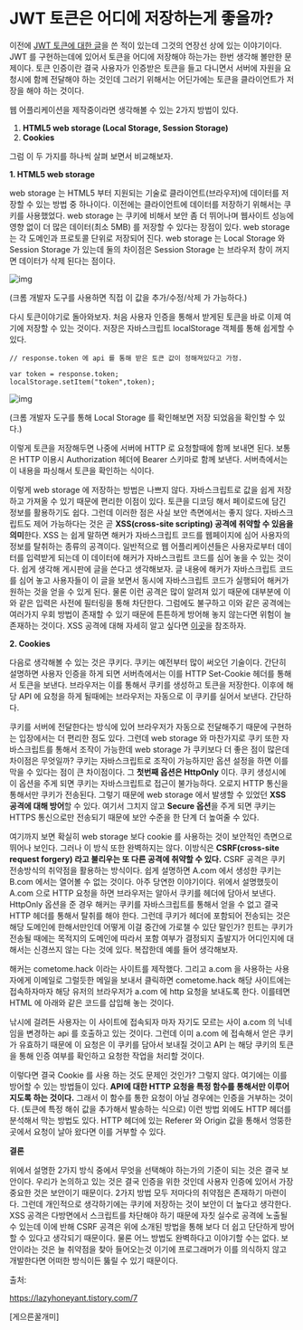 # JWT 토큰은 어디에 저장하는게 좋을까?



이전에 [JWT 토큰에 대한 글](http://lazyhoneyant.tistory.com/2)을 쓴 적이 있는데 그것의 연장선 상에 있는 이야기이다. JWT 를 구현하는데에 있어서 토큰을 어디에 저장해야 하는가는 한번 생각해 볼만한 문제이다. 토큰 인증이란 결국 사용자가 인증받은 토큰을 들고 다니면서 서버에 자원을 요청시에 함께 전달해야 하는 것인데 그러기 위해서는 어딘가에는 토큰을 클라이언트가 저장을 해야 하는 것이다.



웹 어플리케이션을 제작중이라면 생각해볼 수 있는 2가지 방법이 있다.



1. **HTML5 web storage (Local Storage, Session Storage)**
2. **Cookies**

그럼 이 두 가지를 하나씩 살펴 보면서 비교해보자.



**1. HTML5 web storage**



web storage 는 HTML5 부터 지원되는 기술로 클라이언트(브라우저)에 데이터를 저장할 수 있는 방법 중 하나이다. 이전에는 클라이언트에 데이터를 저장하기 위해서는 쿠키를 사용했었다. web storage 는 쿠키에 비해서 보안 좀 더 뛰어나며 웹사이트 성능에 영향 없이 더 많은 데이터(최소 5MB) 를 저장할 수 있다는 장점이 있다. web storage 는 각 도메인과 프로토콜 단위로 저장되어 진다. web storage 는 Local Storage 와 Session Storage 가 있는데 둘의 차이점은 Session Storage 는 브라우저 창이 꺼지면 데이터가 삭제 된다는 점이다.



![img](https://t1.daumcdn.net/cfile/tistory/2247114157C2746A20)

(크롬 개발자 도구를 사용하면 직접 이 값을 추가/수정/삭제 가 가능하다.)



다시 토큰이야기로 돌아와보자. 처음 사용자 인증을 통해서 받게된 토큰을 바로 이제 여기에 저장할 수 있는 것이다. 저장은 자바스크립트 localStorage 객체를 통해 쉽게할 수 있다.



```
// response.token 에 api 를 통해 받은 토큰 값이 정해져있다고 가정.

var token = response.token;  
localStorage.setItem("token",token);
```







![img](https://t1.daumcdn.net/cfile/tistory/272EA63F57C274AA33)

(크롬 개발자 도구를 통해 Local Storage 를 확인해보면 저장 되었음을 확인할 수 있다.)



이렇게 토큰을 저장해두면 나중에 서버에 HTTP 로 요청할때에 함께 보내면 된다. 보통은 HTTP 이용시 Authorization 헤더에 Bearer 스키마로 함께 보낸다. 서버측에서는 이 내용을 파싱해서 토큰을 확인하는 식이다.

이렇게 web storage 에 저장하는 방법은 나쁘지 않다. 자바스크립트로 값을 쉽게 저장하고 가져올 수 있기 때문에 편리한 이점이 있다. 토큰을 디코딩 해서 페이로드에 담긴 정보를 활용하기도 쉽다. 그런데 이러한 점은 사실 보안 측면에서는 좋지 않다. 자바스크립트도 제어 가능하다는 것은 곧 **XSS(cross-site scripting) 공격에 취약할 수 있음을 의미**한다. XSS 는 쉽게 말하면 해커가 자바스크립트 코드를 웹페이지에 심어 사용자의 정보를 탈취하는 종류의 공격이다. 일반적으로 웹 어플리케이션들은 사용자로부터 데이터를 입력받게 되는데 이 데이터에 해커가 자바스크립트 코드를 심어 놓을 수 있는 것이다. 쉽게 생각해 게시판에 글을 쓴다고 생각해보자. 글 내용에 해커가 자바스크립트 코드를 심어 놓고 사용자들이 이 글을 보면서 동시에 자바스크립트 코드가 실행되어 해커가 원하는 것을 얻을 수 있게 된다. 물론 이런 공격은 많이 알려져 있기 때문에 대부분에 이와 같은 입력은 사전에 필터링을 통해 차단한다. 그럼에도 불구하고 이와 같은 공격에는 여러가지 우회 방법이 존재할 수 있기 때문에 튼튼하게 방어해 놓지 않는다면 위험이 늘 존재하는 것이다. XSS 공격에 대해 자세히 알고 싶다면 [이곳](https://en.wikipedia.org/wiki/Cross-site_scripting)을 참조하자.



**2. Cookies**

다음로 생각해볼 수 있는 것은 쿠키다. 쿠키는 예전부터 많이 써오던 기술이다. 간단히 설명하면 사용자 인증을 하게 되면 서버측에서는 이를 HTTP Set-Cookie 헤더를 통해서 토큰을 보낸다. 브라우저는 이를 통해서 쿠키를 생성하고 토큰을 저장한다. 이후에 해당 API 에 요청을 하게 될때에는 브라우저는 자동으로 이 쿠키를 실어서 보낸다. 간단하다. 

쿠키를 서버에 전달한다는 방식에 있어 브라우저가 자동으로 전달해주기 때문에 구현하는 입장에서는 더 편리한 점도 있다. 그런데 web storage 와 마찬가지로 쿠키 또한 자바스크립트를 통해서 조작이 가능한데 web storage 가 쿠키보다 더 좋은 점이 많은데 차이점은 무엇일까? 쿠키는 자바스크립트로 조작이 가능하지만 옵션 설정을 하면 이를 막을 수 있다는 점이 큰 차이점이다. 그 **첫번째 옵션은 HttpOnly** 이다. 쿠키 생성시에 이 옵션을 주게 되면 쿠키는 자바스크립트로 접근이 불가능하다. 오로지 HTTP 통신을 통해서만 쿠키가 전송된다. 그렇기 때문에 web storage 에서 발생할 수 있었던 **XSS 공격에 대해 방어**할 수 있다. 여기서 그치지 않고 **Secure 옵션**을 주게 되면 쿠키는 HTTPS 통신으로만 전송되기 때문에 보안 수준을 한 단계 더 높여줄 수 있다.



여기까지 보면 확실히 web storage 보다 cookie 를 사용하는 것이 보안적인 측면으로 뛰어나 보인다. 그러나 이 방식 또한 완벽하지는 않다. 이방식은 **CSRF(cross-site request forgery) 라고 불리우는 또 다른 공격에 취약할 수 있다.** CSRF 공격은 쿠키 전송방식의 취약점을 활용하는 방식이다. 쉽게 설명하면 A.com 에서 생성한 쿠키는 B.com 에서는 열어볼 수 없는 것이다. 아주 당연한 이야기이다. 위에서 설명했듯이 A.com 으로 HTTP 요청을 하면 브라우저는 알아서 쿠키를 헤더에 담아서 보낸다. HttpOnly 옵션을 준 경우 해커는 쿠키를 자바스크립트를 통해서 얻을 수 없고 결국 HTTP 헤더를 통해서 탈취를 해야 한다. 그런데 쿠키가 헤더에 포함되어 전송되는 것은 해당 도메인에 한해서만인데 어떻게 이걸 중간에 가로챌 수 있단 말인가? 힌트는 쿠키가 전송될 때에는 목적지의 도메인에 따라서 포함 여부가 결정되지 출발지가 어디인지에 대해서는 신경쓰지 않는 다는 것에 있다. 복잡한데 예를 들어 생각해보자.



해커는 cometome.hack 이라는 사이트를 제작했다. 그리고 a.com 을 사용하는 사용자에게 이메일로 그럴듯한 메일을 보내서 클릭하면 cometome.hack 해당 사이트에는 접속하자마자 해당 유저의 브라우저가 a.com 에 http 요청을 보내도록 한다. 이를테면 HTML 에 아래와 같은 코드를 삽입해 놓는 것이다.



낚시에 걸려든 사용자는 이 사이트에 접속되자 마자 자기도 모르는 사이 a.com 의 닉네임을 변경하는 api 를 호출하고 있는 것이다. 그런데 이미 a.com 에 접속해서 얻은 쿠키가 유효하기 때문에 이 요청은 이 쿠키를 담아서 보내질 것이고 API 는 해당 쿠키의 토큰을 통해 인증 여부를 확인하고 요청한 작업을 처리할 것이다.



이렇다면  결국 Cookie 를 사용 하는 것도 문제인 것인가? 그렇지 않다. 여기에는 이를 방어할 수 있는 방법들이 있다. **API에 대한 HTTP 요청을 특정 함수를 통해서만 이루어지도록 하는 것이다.** 그래서 이 함수를 통한 요청이 아닐 경우에는 인증을 거부하는 것이다. (토큰에 특정 해쉬 값을 추가해서 발송하는 식으로) 이런 방법 외에도  HTTP 헤더를 분석해서 막는 방법도 있다. HTTP 헤더에 있는 Referer 와 Origin 값을 통해서 엉뚱한 곳에서 요청이 날아 왔다면 이를 거부할 수 있다.



**결론**

위에서 설명한 2가지 방식 중에서 무엇을 선택해야 하는가의 기준이 되는 것은 결국 보안이다. 우리가 논의하고 있는 것은 결국 인증을 위한 것인데 사용자 인증에 있어서 가장 중요한 것은 보안이기 때문이다. 2가지 방법 모두 저마다의 취약점은 존재하기 마련이다. 그런데 개인적으로 생각하기에는 쿠키에 저장하는 것이 보안이 더 높다고 생각한다. XSS 공격은 다방면에서 스크립트를 차단해야 하기 때문에 자칫 실수로 공격에 노출될 수 있는데 이에 반해 CSRF 공격은 위에 소개된 방법을 통해 보다 더 쉽고 단단하게 방어할 수 있다고 생각되기 때문이다. 물론 어느 방법도 완벽하다고 이야기할 수는 없다. 보안이라는 것은 늘 취약점을 찾아 들어오는것 이기에 프로그래머가 이를 의식하지 않고 개발한다면 어떠한 방식이든 뚫릴 수 있기 때문이다.



출처: 

https://lazyhoneyant.tistory.com/7

 [게으른꿀개미]